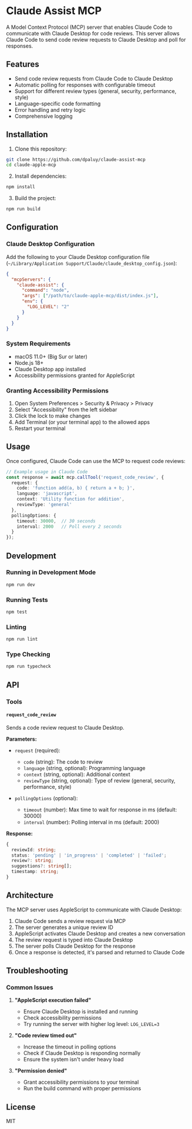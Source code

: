 # Claude Assist MCP

A Model Context Protocol (MCP) server that enables Claude Code to communicate with Claude Desktop for code reviews. This server allows Claude Code to send code review requests to Claude Desktop and poll for responses.

## Features

- Send code review requests from Claude Code to Claude Desktop
- Automatic polling for responses with configurable timeout
- Support for different review types (general, security, performance, style)
- Language-specific code formatting
- Error handling and retry logic
- Comprehensive logging

## Installation

1. Clone this repository:
```bash
git clone https://github.com/dpaluy/claude-assist-mcp
cd claude-apple-mcp
```

2. Install dependencies:
```bash
npm install
```

3. Build the project:
```bash
npm run build
```

## Configuration

### Claude Desktop Configuration

Add the following to your Claude Desktop configuration file (`~/Library/Application Support/Claude/claude_desktop_config.json`):

```json
{
  "mcpServers": {
    "claude-assist": {
      "command": "node",
      "args": ["/path/to/claude-apple-mcp/dist/index.js"],
      "env": {
        "LOG_LEVEL": "2"
      }
    }
  }
}
```

### System Requirements

- macOS 11.0+ (Big Sur or later)
- Node.js 18+
- Claude Desktop app installed
- Accessibility permissions granted for AppleScript

### Granting Accessibility Permissions

1. Open System Preferences > Security & Privacy > Privacy
2. Select "Accessibility" from the left sidebar
3. Click the lock to make changes
4. Add Terminal (or your terminal app) to the allowed apps
5. Restart your terminal

## Usage

Once configured, Claude Code can use the MCP to request code reviews:

```typescript
// Example usage in Claude Code
const response = await mcp.callTool('request_code_review', {
  request: {
    code: 'function add(a, b) { return a + b; }',
    language: 'javascript',
    context: 'Utility function for addition',
    reviewType: 'general'
  },
  pollingOptions: {
    timeout: 30000,  // 30 seconds
    interval: 2000   // Poll every 2 seconds
  }
});
```

## Development

### Running in Development Mode

```bash
npm run dev
```

### Running Tests

```bash
npm test
```

### Linting

```bash
npm run lint
```

### Type Checking

```bash
npm run typecheck
```

## API

### Tools

#### `request_code_review`

Sends a code review request to Claude Desktop.

**Parameters:**

- `request` (required):
  - `code` (string): The code to review
  - `language` (string, optional): Programming language
  - `context` (string, optional): Additional context
  - `reviewType` (string, optional): Type of review (general, security, performance, style)

- `pollingOptions` (optional):
  - `timeout` (number): Max time to wait for response in ms (default: 30000)
  - `interval` (number): Polling interval in ms (default: 2000)

**Response:**

```typescript
{
  reviewId: string;
  status: 'pending' | 'in_progress' | 'completed' | 'failed';
  review?: string;
  suggestions?: string[];
  timestamp: string;
}
```

## Architecture

The MCP server uses AppleScript to communicate with Claude Desktop:

1. Claude Code sends a review request via MCP
2. The server generates a unique review ID
3. AppleScript activates Claude Desktop and creates a new conversation
4. The review request is typed into Claude Desktop
5. The server polls Claude Desktop for the response
6. Once a response is detected, it's parsed and returned to Claude Code

## Troubleshooting

### Common Issues

1. **"AppleScript execution failed"**
   - Ensure Claude Desktop is installed and running
   - Check accessibility permissions
   - Try running the server with higher log level: `LOG_LEVEL=3`

2. **"Code review timed out"**
   - Increase the timeout in polling options
   - Check if Claude Desktop is responding normally
   - Ensure the system isn't under heavy load

3. **"Permission denied"**
   - Grant accessibility permissions to your terminal
   - Run the build command with proper permissions

## License

MIT
